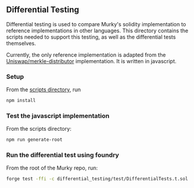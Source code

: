 ## Differential Testing
Differential testing is used to compare Murky's solidity implementation to reference implementations in other languages. This directory contains the scripts needed to support this testing, as well as the differential tests themselves.

Currently, the only reference implementation is adapted from the [Uniswap/merkle-distributor](https://github.com/uniswap/merkle-distributor) implementation. It is written in javascript.


### Setup
From the [scripts directory](./scripts/), run
```sh
npm install
```

### Test the javascript implementation
From the scripts directory:
```sh
npm run generate-root
```

### Run the differential test using foundry
From the root of the Murky repo, run:
```sh
forge test -ffi -c differential_testing/test/DifferentialTests.t.sol
```



